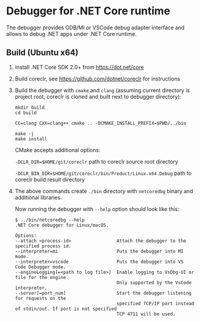 # Debugger for .NET Core runtime

The debugger provides GDB/MI or VSCode debug adapter interface and allows to debug .NET apps under .NET Core runtime.


## Build (Ubuntu x64)

1. Install .NET Core SDK 2.0+ from https://dot.net/core

2. Build coreclr, see https://github.com/dotnet/coreclr for instructions

3. Build the debugger with `cmake` and `clang` (assuming current directory is project root, coreclr is cloned and built next to debugger directory):
   ```
   mkdir build
   cd build

   CC=clang CXX=clang++ cmake .. -DCMAKE_INSTALL_PREFIX=$PWD/../bin

   make -j
   make install
   ```

   CMake accepts additional options:

   `-DCLR_DIR=$HOME/git/coreclr` path to coreclr source root directory

   `-DCLR_BIN_DIR=$HOME/git/coreclr/bin/Product/Linux.x64.Debug` path to coreclr build result directory

4. The above commands create `./bin` directory with `netcoredbg` binary and additional libraries.

   Now running the debugger with `--help` option should look like this:
   ```
   $ ../bin/netcoredbg --help
   .NET Core debugger for Linux/macOS.

   Options:
   --attach <process-id>                 Attach the debugger to the specified process id.
   --interpreter=mi                      Puts the debugger into MI mode.
   --interpreter=vscode                  Puts the debugger into VS Code Debugger mode.
   --engineLogging[=<path to log file>]  Enable logging to VsDbg-UI or file for the engine.
                                         Only supported by the VsCode interpreter.
   --server[=port_num]                   Start the debugger listening for requests on the
                                         specified TCP/IP port instead of stdin/out. If port is not specified
                                         TCP 4711 will be used.
   ```

